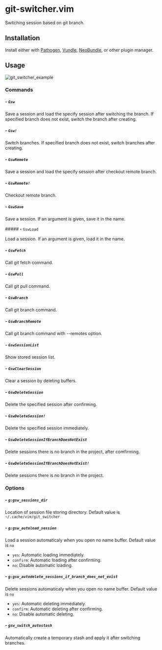 # git-switcher.vim  

Switching session based on git branch.  

## Installation  

Install either with [Pathogen](https://github.com/tpope/vim-pathogen), [Vundle](https://github.com/gmarik/Vundle.vim), [NeoBundle](https://github.com/Shougo/neobundle.vim), or other plugin manager.  

## Usage  

![git_switcher_example](https://raw.githubusercontent.com/wiki/ToruIwashita/git-switcher.vim/images/git_switcher_example_new.gif)  

### Commands  

##### - `Gsw`  

Save a session and load the specify session after switching the branch. If specified branch does not exist, switch the branch after creating.  

##### - `Gsw!`  

Switch branches. If specified branch does not exist, switch branches after creating.  

##### - `GswRemote`  

Save a session and load the specify session after checkout remote branch.  

##### - `GswRemote!`  

Checkout remote branch.  

##### - `GswSave`  

Save a session. If an argument is given, save it in the name.  

#####・`GswLoad`  

Load a session. If an argument is given, load it in the name.  

##### - `GswFetch`  

Call git fetch command.  

##### - `GswPull`  

Call git pull command.  

##### - `GswBranch`  

Call git branch command.  

##### - `GswBranchRemote`  

Call git branch command with --remotes option.  

##### - `GswSessionList`  

Show stored session list.  

##### - `GswClearSession`  

Clear a session by deleting buffers.  

##### - `GswDeleteSession`  

Delete the specified session after confirming.  

##### - `GswDeleteSession!`  

Delete the specified session immediately.  

##### - `GswDeleteSessionIfBranchDoesNotExist`  

Delete sessions there is no branch in the project, after comfirming.  

##### - `GswDeleteSessionIfBranchDoesNotExist!`  

Delete sessions there is no branch in the project.  

### Options  

##### - `g:gsw_sessions_dir`  

Location of session file storing directory. Default value is `~/.cache/vim/git_switcher`  

##### - `g:gsw_autoload_session`  

Load a session automaticaly when you open no name buffer. Default value is `no`  

 - `yes`: Automatic loading immediately.  
 - `confirm`: Automatic loading after confirming.  
 - `no`: Disable automatic loading.  

##### - `g:gsw_autodelete_sessions_if_branch_does_not_exist`  

Delete sessions automaticaly when you open no name buffer. Default value is `no`  

 - `yes`: Automatic deleting immediately.  
 - `confirm`: Automatic deleting after confirming.  
 - `no`: Disable automatic deleting.  

##### - `gsw_switch_autostash`  

Automatically create a temporary stash and apply it after switching branches.  
